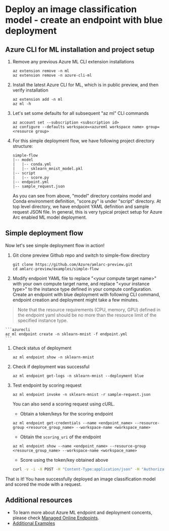 
# Deploy an image classification model - create an endpoint with blue deployment

## Azure CLI for ML installation and project setup

1. Remove any previous Azure ML CLI extension installations

    ```azurecli
    az extension remove -n ml
    az extension remove -n azure-cli-ml
    ```

1. Install the latest Azure CLI for ML, which is in public preview, and then verify installation

    ```azurecli
    az extension add -n ml
    az ml -h
    ```

1. Let's set some defaults for all subsequent "az ml" CLI commands

    ```azurecli
    az account set --subscription <subscription id>
    az configure --defaults workspace=<azureml workspace name> group=<resource group>
    ```

1. For this simple deployment flow, we have following project directory structure:

    ``` code
    simple-flow
    |-- model
    |   |-- conda.yml
    |   |-- sklearn_mnist_model.pkl
    |-- script
    |   |-- score.py
    |-- endpoint.yml
    |-- sample_request.json
    ```

    As you can see from above, "model" directory contains model and Conda environment definition, "score.py" is under "script" directory. At top level directory, we have endpoint YAML definition and sample request JSON file. In general, this is very typical project setup for Azure Arc enabled ML model deployment.

## Simple deployment flow

Now let's see simple deployment flow in action!

1. Git clone preview Github repo and switch to simple-flow directory

    ```console
    git clone https://github.com/Azure/amlarc-preview.git
    cd amlarc-preview/examples/simple-flow
    ```

1. Modify endpoint YAML file to replace "\<your compute target name>" with your own compute target name, and replace "\<your instance type>" to the instance type defined in your compute configuration. Create an endpoint with blue deployment with following CLI command, endpoint creation and deployment might take a few minutes.

> Note that the resource requirements (CPU, memory, GPU) defined in the endpoint yaml should be no more than the resource limit of the specified instance type.

    ```azurecli
    az ml endpoint create -n sklearn-mnist -f endpoint.yml
    ```

1. Check status of deployment

    ```azurecli
    az ml endpoint show -n sklearn-mnist
    ```

1. Check if deployment was successful

    ```azurecli
    az ml endpoint get-logs -n sklearn-mnist --deployment blue
    ```

1. Test endpoint by scoring request

    ```azurecli
    az ml endpoint invoke -n sklearn-mnist -r sample-request.json
    ```

    You can also send a scoring request using cURL.

    * Obtain a token/keys for the scoring endpoint

    ```azurecli
    az ml endpoint get-credentials --name <endpoint_name> --resource-group <resource_group_name> --workspace-name <workspace_name>
    ```

    * Obtain the `scoring_uri` of the endpoint
  
    ```azurecli
    az ml endpoint show --name <endpoint_name> --resource-group <resource_group_name> --workspace-name <workspace_name>
    ```
  
    * Score using the token/key obtained above

    ```bash
    curl -v -i -X POST -H "Content-Type:application/json" -H "Authorization: Bearer <key_or_token>" -d '<sample_data>' <scoring_uri>
    ```

That is it! You have successfully deployed an image classification model and scored the mode with a request.

## Additional resources

* To learn more about Azure ML endpoint and deployment concents, please check [Managed Online Endpoints](https://docs.microsoft.com/azure/machine-learning/how-to-deploy-managed-online-endpoints).
* [Additional Examples](https://github.com/Azure/azureml-examples/tree/main/cli/endpoints/online)
